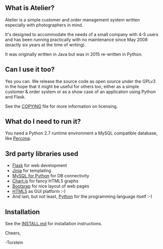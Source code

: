 ## What is Atelier?
Atelier is a simple customer and order management system written
especially with photographers in mind.

It's designed to accommodate the needs of a small company with 4-5
users and has been running practically with no maintenance since May
2008 (exactly six years at the time of writing).

It was originally written in Java but was in 2015 re-written in
Python.

## Can I use it too?

Yes you can. We release the source code as open source under the GPLv3
in the hope that it might be useful for others too, either as a simple
customer & order system or as a show case of an application using
Python and Flask.

See the [COPYING](COPYING) file for more information on licensing.

## What do I need to run it?

You need a Python 2.7 runtime environment a MySQL compatible database,
like [Percona](http://percona.com).

## 3rd party libraries used

- [Flask](http://flask.pocoo.org/) for web development
- [Jinja](http://jinja.pocoo.org/docs/dev/) for templating
- [MySQL for Python](http://sourceforge.net/projects/mysql-python/)
  for DB connectivity
- [Chart.js](https://github.com/nnnick/Chart.js)
  for fancy HTML5 graphs
- [Bootsrap](http://getbootstrap.com/) for nice layout of web pages
- [HTML5](http://www.w3.org/TR/html5/) as GUI platform  :-)
- And last, but not least, [Python](http://python.org) for the
  programming language itself :-)

## Installation

See the [INSTALL.md](INSTALL.md) for installation instructions.

Cheers,

-Torstein
